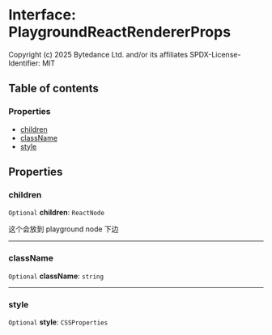 # Interface: PlaygroundReactRendererProps

Copyright (c) 2025 Bytedance Ltd. and/or its affiliates
SPDX-License-Identifier: MIT

## Table of contents

### Properties

* [children](/en/auto-docs/free-layout-editor/interfaces/PlaygroundReactRendererProps.md#children)
* [className](/en/auto-docs/free-layout-editor/interfaces/PlaygroundReactRendererProps.md#classname)
* [style](/en/auto-docs/free-layout-editor/interfaces/PlaygroundReactRendererProps.md#style)

## Properties

### children

`Optional` **children**: `ReactNode`

这个会放到 playground node 下边

***

### className

`Optional` **className**: `string`

***

### style

`Optional` **style**: `CSSProperties`
